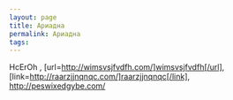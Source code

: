 ```yaml
---
layout: page
title: Ариадна
permalink: Ариадна
tags: 
---
```

HcErOh , [url=http://wimsvsjfvdfh.com/]wimsvsjfvdfh[/url], [link=http://raarzjjnqnqc.com/]raarzjjnqnqc[/link], http://peswixedgybe.com/